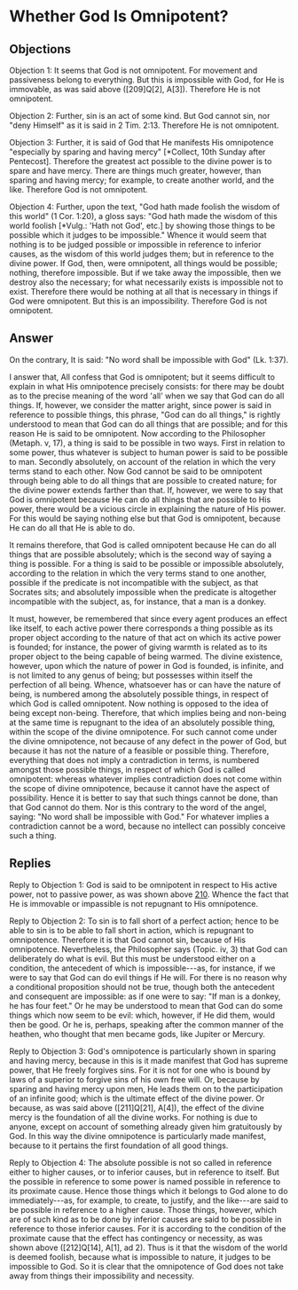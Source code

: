 # Whether God Is Omnipotent?

## Objections

Objection 1: It seems that God is not omnipotent. For movement and passiveness belong to everything. But this is impossible with God, for He is immovable, as was said above ([209]Q[2], A[3]). Therefore He is not omnipotent.

Objection 2: Further, sin is an act of some kind. But God cannot sin, nor "deny Himself" as it is said in 2 Tim. 2:13. Therefore He is not omnipotent.

Objection 3: Further, it is said of God that He manifests His omnipotence "especially by sparing and having mercy" [*Collect, 10th Sunday after Pentecost]. Therefore the greatest act possible to the divine power is to spare and have mercy. There are things much greater, however, than sparing and having mercy; for example, to create another world, and the like. Therefore God is not omnipotent.

Objection 4: Further, upon the text, "God hath made foolish the wisdom of this world" (1 Cor. 1:20), a gloss says: "God hath made the wisdom of this world foolish [*Vulg.: 'Hath not God', etc.] by showing those things to be possible which it judges to be impossible." Whence it would seem that nothing is to be judged possible or impossible in reference to inferior causes, as the wisdom of this world judges them; but in reference to the divine power. If God, then, were omnipotent, all things would be possible; nothing, therefore impossible. But if we take away the impossible, then we destroy also the necessary; for what necessarily exists is impossible not to exist. Therefore there would be nothing at all that is necessary in things if God were omnipotent. But this is an impossibility. Therefore God is not omnipotent.

## Answer

On the contrary, It is said: "No word shall be impossible with God" (Lk. 1:37).

I answer that, All confess that God is omnipotent; but it seems difficult to explain in what His omnipotence precisely consists: for there may be doubt as to the precise meaning of the word 'all' when we say that God can do all things. If, however, we consider the matter aright, since power is said in reference to possible things, this phrase, "God can do all things," is rightly understood to mean that God can do all things that are possible; and for this reason He is said to be omnipotent. Now according to the Philosopher (Metaph. v, 17), a thing is said to be possible in two ways. First in relation to some power, thus whatever is subject to human power is said to be possible to man. Secondly absolutely, on account of the relation in which the very terms stand to each other. Now God cannot be said to be omnipotent through being able to do all things that are possible to created nature; for the divine power extends farther than that. If, however, we were to say that God is omnipotent because He can do all things that are possible to His power, there would be a vicious circle in explaining the nature of His power. For this would be saying nothing else but that God is omnipotent, because He can do all that He is able to do.

It remains therefore, that God is called omnipotent because He can do all things that are possible absolutely; which is the second way of saying a thing is possible. For a thing is said to be possible or impossible absolutely, according to the relation in which the very terms stand to one another, possible if the predicate is not incompatible with the subject, as that Socrates sits; and absolutely impossible when the predicate is altogether incompatible with the subject, as, for instance, that a man is a donkey.

It must, however, be remembered that since every agent produces an effect like itself, to each active power there corresponds a thing possible as its proper object according to the nature of that act on which its active power is founded; for instance, the power of giving warmth is related as to its proper object to the being capable of being warmed. The divine existence, however, upon which the nature of power in God is founded, is infinite, and is not limited to any genus of being; but possesses within itself the perfection of all being. Whence, whatsoever has or can have the nature of being, is numbered among the absolutely possible things, in respect of which God is called omnipotent. Now nothing is opposed to the idea of being except non-being. Therefore, that which implies being and non-being at the same time is repugnant to the idea of an absolutely possible thing, within the scope of the divine omnipotence. For such cannot come under the divine omnipotence, not because of any defect in the power of God, but because it has not the nature of a feasible or possible thing. Therefore, everything that does not imply a contradiction in terms, is numbered amongst those possible things, in respect of which God is called omnipotent: whereas whatever implies contradiction does not come within the scope of divine omnipotence, because it cannot have the aspect of possibility. Hence it is better to say that such things cannot be done, than that God cannot do them. Nor is this contrary to the word of the angel, saying: "No word shall be impossible with God." For whatever implies a contradiction cannot be a word, because no intellect can possibly conceive such a thing.

## Replies

Reply to Objection 1: God is said to be omnipotent in respect to His active power, not to passive power, as was shown above [210](A[1]). Whence the fact that He is immovable or impassible is not repugnant to His omnipotence.

Reply to Objection 2: To sin is to fall short of a perfect action; hence to be able to sin is to be able to fall short in action, which is repugnant to omnipotence. Therefore it is that God cannot sin, because of His omnipotence. Nevertheless, the Philosopher says (Topic. iv, 3) that God can deliberately do what is evil. But this must be understood either on a condition, the antecedent of which is impossible---as, for instance, if we were to say that God can do evil things if He will. For there is no reason why a conditional proposition should not be true, though both the antecedent and consequent are impossible: as if one were to say: "If man is a donkey, he has four feet." Or he may be understood to mean that God can do some things which now seem to be evil: which, however, if He did them, would then be good. Or he is, perhaps, speaking after the common manner of the heathen, who thought that men became gods, like Jupiter or Mercury.

Reply to Objection 3: God's omnipotence is particularly shown in sparing and having mercy, because in this is it made manifest that God has supreme power, that He freely forgives sins. For it is not for one who is bound by laws of a superior to forgive sins of his own free will. Or, because by sparing and having mercy upon men, He leads them on to the participation of an infinite good; which is the ultimate effect of the divine power. Or because, as was said above ([211]Q[21], A[4]), the effect of the divine mercy is the foundation of all the divine works. For nothing is due to anyone, except on account of something already given him gratuitously by God. In this way the divine omnipotence is particularly made manifest, because to it pertains the first foundation of all good things.

Reply to Objection 4: The absolute possible is not so called in reference either to higher causes, or to inferior causes, but in reference to itself. But the possible in reference to some power is named possible in reference to its proximate cause. Hence those things which it belongs to God alone to do immediately---as, for example, to create, to justify, and the like---are said to be possible in reference to a higher cause. Those things, however, which are of such kind as to be done by inferior causes are said to be possible in reference to those inferior causes. For it is according to the condition of the proximate cause that the effect has contingency or necessity, as was shown above ([212]Q[14], A[1], ad 2). Thus is it that the wisdom of the world is deemed foolish, because what is impossible to nature, it judges to be impossible to God. So it is clear that the omnipotence of God does not take away from things their impossibility and necessity.